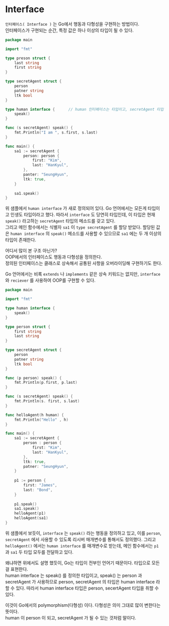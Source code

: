 # Interface

`인터페이스( Interface )` 는 Go에서 행동과 다형성을 구현하는 방법이다.  
인터페이스가 구현되는 순간, 특정 값은 하나 이상의 타입이 될 수 있다.  

```go
package main 

import "fmt"

type preson struct {
	last string
	first string
}

type secretAgent struct { 
	person 
	patner string 
	ltk bool 
}

type human interface {      // human 인터페이스는 타입이고, secretAgent 타입의 speak()를 포함하고 있다. 
	speak() 
}

func (s secretAgent) speak() {
	fmt.Println("I am ", s.first, s.last)
}

func main() {
	sa1 := secretAgent {
		person: person {
			first: "Kim",
			last: "HanKyul",
        },
		panter: "SeungHyun",
		ltk: true,
    }
	
	sa1.speak()
}
```

위 샘플에서 `human interface` 가 새로 정의되어 있다. Go 언어에서는 모든게 타입이고 인생도 타입이라고 했다. 따라서 `interface` 도 당연히 타입인데, 이 타입은 현재 `speak()` 라고하는 `secretAgent` 타입의 메소드를 갖고 있다.  
그리고 메인 함수에서는 식별자 `sa1` 이 `type secretAgent` 를 할당 받았다. 할당된 값은 `human interface` 의 `speak()` 메소드를 사용할 수 있으므로 `sa1` 에는 두 개 이상의 타입이 존재한다.

어디서 많이 본 구조 아닌가?  
OOP에서의 인터페이스도 행동과 다형성을 정의한다.  
정의된 인터페이스는 클래스로 상속해서 공통된 사항을 오버라이딩해 구현하기도 한다.  

Go 언어에서는 비록 `extends` 나 `implements` 같은 상속 키워드는 없지만, `interface` 와 `reciever` 를 사용하여 OOP를 구현할 수 있다.  

```go
package main

import "fmt"

type human interface { 
	speak() 
}

type person struct { 
	first string
	last string 
}

type secretAgent struct { 
	person 
	patner string 
	ltk bool
}

func (p person) speak() {
	fmt.Println(p.first, p.last) 
}

func (s secretAgent) speak() {
	fmt.Println(s. first, s.last)  
}

func helloAgent(h human) {
	fmt.Println("Hello" , h) 
}

func main() {
	sa1 := secretAgent { 
		person : person { 
			first: "Kim",
			last: "HanKyul", 
        },  
		ltk: true, 
		patner: "SeungHyun",
    }
	
	p1 := person {
		first: "James",
		last: "Bond", 
    }
	
	p1.speak()
	sa1.speak()
	helloAgent(p1)
	helloAgent(sa1)
}
```

위 샘플에서 보듯이, `interface` 는 `speak()` 라는 행동을 정의하고 있고, 이를 `person`, `secretAgent` 에서 사용할 수 있도록 리시버 매개변수를 통해서도 정의했다. 
그리고 `helloAgent()` 에서는 `human interface` 를 매개변수로 받는데, 메인 함수에서는 `p1` 과 `sa1` 두 타입 모두를 전달하고 있다.  

왜냐하면 위에서도 설명 했듯이, Go는 타입이 전부인 언어기 때문이다. 타입으로 모든걸 표현한다.  
human interface 는 speak() 를 정의한 타입이고, speak() 는 person 과 secretAgent 가 사용하므로 person, secretAgent 의 타입은 human interface 라 할 수 있다. 
따라서 human interface 타입은 person, secertAgent 타입을 취할 수 있다.  

이것이 Go에서의 polymorphism(다형성) 이다. 다형성은 의미 그대로 많이 변한다는 뜻이다.  
human 이 person 이 되고, secretAgent 가 될 수 있는 것처럼 말이다. 